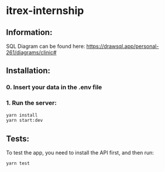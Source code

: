 # itrex-internship

## Information:

SQL Diagram can be found here:
https://drawsql.app/personal-261/diagrams/clinic#

## Installation:

### 0. Insert your data in the .env file

### 1. Run the server:

```sh
yarn install
yarn start:dev
```

## Tests:

To test the app, you need to install the API first, and then run:

```sh
yarn test
```
